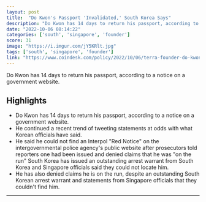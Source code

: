 ```yaml
---
layout: post
title:  "Do Kwon's Passport 'Invalidated,' South Korea Says"
description: "Do Kwon has 14 days to return his passport, according to a notice on a government website."
date: "2022-10-06 08:14:22"
categories: ['south', 'singapore', 'founder']
score: 31
image: "https://i.imgur.com/jY5KRlt.jpg"
tags: ['south', 'singapore', 'founder']
link: "https://www.coindesk.com/policy/2022/10/06/terra-founder-do-kwons-passport-invalidated-s-korea-says/"
---
```


Do Kwon has 14 days to return his passport, according to a notice on a government website.

## Highlights

- Do Kwon has 14 days to return his passport, according to a notice on a government website.
- He continued a recent trend of tweeting statements at odds with what Korean officials have said.
- He said he could not find an Interpol "Red Notice" on the intergovernmental police agency's public website after prosecutors told reporters one had been issued and denied claims that he was "on the run" South Korea has issued an outstanding arrest warrant from South Korea and Singapore officials said they could not locate him.
- He has also denied claims he is on the run, despite an outstanding South Korean arrest warrant and statements from Singapore officials that they couldn't find him.

---
